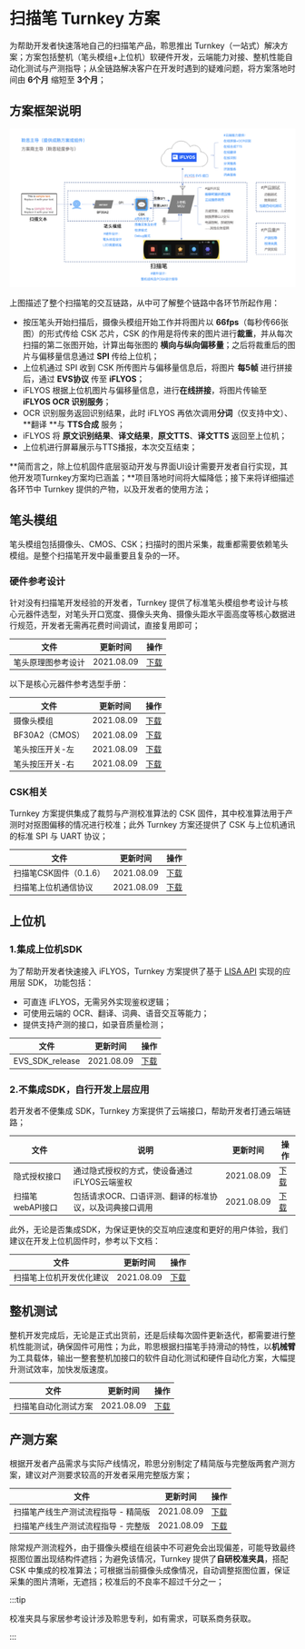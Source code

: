 # 扫描笔 Turnkey 方案

为帮助开发者快速落地自己的扫描笔产品，聆思推出 Turnkey（一站式）解决方案；方案包括整机（笔头模组+上位机）软硬件开发，云端能力对接、整机性能自动化测试与产测指导；从全链路解决客户在开发时遇到的疑难问题，将方案落地时间由 **6个月** 缩短至 **3个月**；



## 方案框架说明 

![](./files/frame.png)

上图描述了整个扫描笔的交互链路，从中可了解整个链路中各环节所起作用：

- 按压笔头开始扫描后，摄像头模组开始工作并将图片以 **66fps**（每秒传66张图）的形式传给 CSK 芯片，CSK 的作用是将传来的图片进行**裁重**，并从每次扫描的第二张图开始，计算出每张图的 **横向与纵向偏移量**；之后将裁重后的图片与偏移量信息通过 **SPI** 传给上位机；
- 上位机通过 SPI 收到 CSK 所传图片与偏移量信息后，将图片 **每5帧** 进行拼接后，通过 **EVS协议** 传至 **iFLYOS**；
- iFLYOS 根据上位机图片与偏移量信息，进行**在线拼接**，将图片传输至 **iFLYOS OCR 识别服务**；
- OCR 识别服务返回识别结果，此时 iFLYOS 再依次调用**分词**（仅支持中文）、**翻译 **与 **TTS合成** 服务；
- iFLYOS 将 **原文识别结果**、**译文结果**，**原文TTS**、**译文TTS** 返回至上位机；
- 上位机进行屏幕展示与TTS播报，本次交互结束；

**简而言之，除上位机固件底层驱动开发与界面UI设计需要开发者自行实现，其他开发项Turnkey方案均已涵盖；**项目落地时间将大幅降低；接下来将详细描述各环节中 Turnkey 提供的产物，以及开发者的使用方法；



## 笔头模组

笔头模组包括摄像头、CMOS、CSK；扫描时的图片采集，裁重都需要依赖笔头模组。是整个扫描笔开发中最重要且复杂的一环。

### 硬件参考设计

针对没有扫描笔开发经验的开发者，Turnkey 提供了标准笔头模组参考设计与核心元器件选型，对笔头开口宽度、摄像头夹角、摄像头距水平面高度等核心数据进行规范，开发者无需再花费时间调试，直接复用即可；

| 文件               | 更新时间   | 操作                                                         |
| ------------------ | ---------- | ------------------------------------------------------------ |
| 笔头原理图参考设计 | 2021.08.09 | [下载](https://open.listenai.com/resource/open/doc_resource%2F%E6%89%AB%E6%8F%8F%E7%AC%94%2F%E7%A1%AC%E4%BB%B6%2F%E7%AC%94%E5%A4%B4%E5%8E%9F%E7%90%86%E5%9B%BE%E8%AE%BE%E8%AE%A1%2FBF30A2%EF%BC%88%E7%AC%94%E5%A4%B4%E5%8E%9F%E7%90%86%EF%BC%89.pdf) |

以下是核心元器件参考选型手册：

| 文件            | 更新时间   | 操作                                                         |
| --------------- | ---------- | ------------------------------------------------------------ |
| 摄像头模组      | 2021.08.09 | [下载](https://open.listenai.com/resource/open/doc_resource%2F%E6%89%AB%E6%8F%8F%E7%AC%94%2F%E7%A1%AC%E4%BB%B6%2F%E7%AC%94%E5%A4%B4%E5%8E%9F%E7%90%86%E5%9B%BE%E8%AE%BE%E8%AE%A1%2FBF30A2%EF%BC%88%E7%AC%94%E5%A4%B4%E5%8E%9F%E7%90%86%EF%BC%89.pdf) |
| BF30A2（CMOS）  | 2021.08.09 | [下载](https://open.listenai.com/resource/open/doc_resource%2F%E6%89%AB%E6%8F%8F%E7%AC%94%2F%E7%A1%AC%E4%BB%B6%2F%E6%A0%B8%E5%BF%83%E5%85%83%E5%99%A8%E4%BB%B6%E8%A7%84%E6%A0%BC%E5%8F%82%E8%80%83%2FSPVS310100.pdf) |
| 笔头按压开关-左 | 2021.08.09 | [下载](https://open.listenai.com/resource/open/doc_resource%2F%E6%89%AB%E6%8F%8F%E7%AC%94%2F%E7%A1%AC%E4%BB%B6%2F%E6%A0%B8%E5%BF%83%E5%85%83%E5%99%A8%E4%BB%B6%E8%A7%84%E6%A0%BC%E5%8F%82%E8%80%83%2FSPVS410100.pdf) |
| 笔头按压开关-右 | 2021.08.09 | [下载](https://open.listenai.com/resource/open/doc_resource%2F%E6%89%AB%E6%8F%8F%E7%AC%94%2F%E7%A1%AC%E4%BB%B6%2F%E6%A0%B8%E5%BF%83%E5%85%83%E5%99%A8%E4%BB%B6%E8%A7%84%E6%A0%BC%E5%8F%82%E8%80%83%2FSPVS410100.pdf) |

### CSK相关

Turnkey 方案提供集成了裁剪与产测校准算法的 CSK 固件，其中校准算法用于产测时对抠图偏移的情况进行校准；此外 Turnkey 方案还提供了 CSK 与上位机通讯的标准 SPI 与 UART 协议；

| 文件                   | 更新时间   | 操作                                                         |
| ---------------------- | ---------- | ------------------------------------------------------------ |
| 扫描笔CSK固件（0.1.6） | 2021.08.09 | [下载](https://open.listenai.com/resource/open/doc_resource%2F%E6%89%AB%E6%8F%8F%E7%AC%94%2FCSK%2F%E6%89%AB%E6%8F%8F%E7%AC%94CSK%E5%9B%BA%E4%BB%B6%EF%BC%880.1.6%EF%BC%89.zip) |
| 扫描笔上位机通信协议   | 2021.08.09 | [下载](https://open.listenai.com/resource/open/doc_resource%2F%E6%89%AB%E6%8F%8F%E7%AC%94%2FCSK%2F%E6%89%AB%E6%8F%8F%E7%AC%94%E4%B8%8A%E4%BD%8D%E6%9C%BA%E9%80%9A%E4%BF%A1%E5%8D%8F%E8%AE%AEv1.6.pdf) |

### 

## 上位机

### 1.集成上位机SDK

为了帮助开发者快速接入 iFLYOS，Turnkey 方案提供了基于 [LISA API](https://open.listenai.com/resource/open/doc_resource%2F%E8%BD%AF%E4%BB%B6%E5%BC%80%E5%8F%91%E6%8C%87%E5%8D%97%2FLISA%20API%20%E5%8F%82%E8%80%83%E6%89%8B%E5%86%8C.pdf) 实现的应用层 SDK， 功能包括：

- 可直连 iFLYOS，无需另外实现鉴权逻辑；
- 可使用云端的 OCR、翻译、词典、语音交互等能力；
- 提供支持产测的接口，如录音质量检测；

| 文件            | 更新时间   | 操作                                                         |
| --------------- | ---------- | ------------------------------------------------------------ |
| EVS_SDK_release | 2021.08.09 | [下载](https://open.listenai.com/resource/open/doc_resource%2F%E6%89%AB%E6%8F%8F%E7%AC%94%2F%E4%B8%8A%E4%BD%8D%E6%9C%BA%2FEVS_SDK-20210730-release.7z) |

### 2.不集成SDK，自行开发上层应用

若开发者不便集成 SDK，Turnkey 方案提供了云端接口，帮助开发者打通云端链路；

| 文件             | 说明                                                    | 更新时间   | 操作                                                         |
| ---------------- | ------------------------------------------------------- | ---------- | ------------------------------------------------------------ |
| 隐式授权接口     | 通过隐式授权的方式，使设备通过iFLYOS云端鉴权            | 2021.08.09 | [下载](https://open.listenai.com/resource/open/doc_resource%2F%E6%89%AB%E6%8F%8F%E7%AC%94%2F%E6%95%B4%E6%9C%BA%E6%B5%8B%E8%AF%95%2F%E6%89%AB%E6%8F%8F%E7%AC%94%E8%87%AA%E5%8A%A8%E5%8C%96%E6%B5%8B%E8%AF%95%E6%96%B9%E6%A1%88v1.0.2.pdf) |
| 扫描笔webAPI接口 | 包括请求OCR、口语评测、翻译的标准协议，以及词典接口调用 | 2021.08.09 | [下载](https://open.listenai.com/resource/open/doc_resource%2F%E6%89%AB%E6%8F%8F%E7%AC%94%2F%E4%B8%8A%E4%BD%8D%E6%9C%BA%2F%E6%89%AB%E6%8F%8F%E7%AC%94webAPI%E6%8E%A5%E5%8F%A3%20-%20iFLYOS.pdf) |



此外，无论是否集成SDK，为保证更快的交互响应速度和更好的用户体验，我们建议在开发上位机固件时，参考以下文档：

| 文件                     | 更新时间   | 操作                                                         |
| ------------------------ | ---------- | ------------------------------------------------------------ |
| 扫描笔上位机开发优化建议 | 2021.08.09 | [下载](https://open.listenai.com/resource/open/doc_resource%2F%E6%89%AB%E6%8F%8F%E7%AC%94%2F%E4%B8%8A%E4%BD%8D%E6%9C%BA%2F%E6%89%AB%E6%8F%8F%E7%AC%94%E4%B8%8A%E4%BD%8D%E6%9C%BA%E5%BC%80%E5%8F%91%E4%BC%98%E5%8C%96%E5%BB%BA%E8%AE%AE.pdf) |



## 整机测试

整机开发完成后，无论是正式出货前，还是后续每次固件更新迭代，都需要进行整机性能测试，确保固件可用性；为此，聆思根据扫描笔手持滑动的特性，以**机械臂**为工具载体，输出一整套整机加接口的软件自动化测试和硬件自动化方案，⼤幅提升测试效率，加快发版速度。

| 文件                 | 更新时间   | 操作                                                         |
| -------------------- | ---------- | ------------------------------------------------------------ |
| 扫描笔自动化测试方案 | 2021.08.09 | [下载](https://open.listenai.com/resource/open/doc_resource%2F%E6%89%AB%E6%8F%8F%E7%AC%94%2F%E6%95%B4%E6%9C%BA%E6%B5%8B%E8%AF%95%2F%E6%89%AB%E6%8F%8F%E7%AC%94%E8%87%AA%E5%8A%A8%E5%8C%96%E6%B5%8B%E8%AF%95%E6%96%B9%E6%A1%88v1.0.2.pdf) |



## 产测方案

根据开发者产品需求与实际产线情况，聆思分别制定了精简版与完整版两套产测方案，建议对产测要求较高的开发者采用完整版方案；

| 文件                                | 更新时间   | 操作                                                         |
| ----------------------------------- | ---------- | ------------------------------------------------------------ |
| 扫描笔产线生产测试流程指导 - 精简版 | 2021.08.09 | [下载](https://open.listenai.com/resource/open/doc_resource%2F%E6%89%AB%E6%8F%8F%E7%AC%94%2F%E4%BA%A7%E6%B5%8B%2F%E6%89%AB%E6%8F%8F%E7%AC%94%E4%BA%A7%E7%BA%BF%E7%94%9F%E4%BA%A7%E6%B5%8B%E8%AF%95%E6%B5%81%E7%A8%8B%E6%8C%87%E5%AF%BC%20-%20%E7%B2%BE%E7%AE%80%E7%89%88.pdf) |
| 扫描笔产线生产测试流程指导 - 完整版 | 2021.08.09 | [下载](https://open.listenai.com/resource/open/doc_resource%2F%E6%89%AB%E6%8F%8F%E7%AC%94%2F%E4%BA%A7%E6%B5%8B%2F%E6%89%AB%E6%8F%8F%E7%AC%94%E4%BA%A7%E7%BA%BF%E7%94%9F%E4%BA%A7%E6%B5%8B%E8%AF%95%E6%B5%81%E7%A8%8B%E6%8C%87%E5%AF%BC%20-%20%E5%AE%8C%E6%95%B4%E7%89%88.pdf) |

除常规产测流程外，由于摄像头模组在组装中不可避免会出现偏差，可能导致最终抠图位置出现结构件遮挡；为避免该情况，Turnkey 提供了**自研校准夹具**，搭配 CSK 中集成的校准算法；可根据当前摄像头成像情况，自动调整抠图位置，保证采集的图片清晰，无遮挡；校准后的不良率不超过千分之一；

:::tip

校准夹具与家居参考设计涉及聆思专利，如有需求，可联系商务获取。

:::